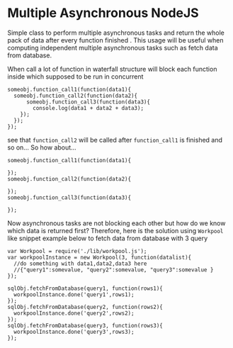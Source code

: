# Multiple Asynchronous NodeJS
Simple class to perform multiple asynchronous tasks and return the whole pack of data after every function finished
. This usage will be useful when computing independent multiple asynchronous tasks such as fetch data from database.

  When call a lot of function in waterfall structure will block each function inside which supposed to be run in concurrent
  ```
  someobj.function_call1(function(data1){
    someobj.function_call2(function(data2){
        someobj.function_call3(function(data3){
          console.log(data1 + data2 + data3);
      });
    });
  });
  ```
  see that `function_call2` will be called after `function_call1` is finished and so on...
  So how about...
  ```
  someobj.function_call1(function(data1){

  });
  someobj.function_call2(function(data2){
  
  });
  someobj.function_call3(function(data3){
  
  });
  ```
  Now asynchronous tasks are not blocking each other but how do we know which data is returned first?
  Therefore, here is the solution using `Workpool` like snippet example below to fetch data from database with 3 query
  ```
  var Workpool = require('./lib/workpool.js');
  var workpoolInstance = new Workpool(3, function(datalist){
    //do something with data1,data2,data3 here
    //{"query1":somevalue, "query2":somevalue, "query3":somevalue }
  });
  
  sqlObj.fetchFromDatabase(query1, function(rows1){
    workpoolInstance.done('query1',rows1);
  });
  sqlObj.fetchFromDatabase(query2, function(rows2){
    workpoolInstance.done('query2',rows2);
  });
  sqlObj.fetchFromDatabase(query3, function(rows3){
    workpoolInstance.done('query3',rows3);
  });
  ```
  
